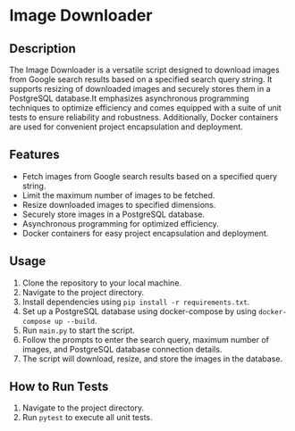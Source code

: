 # Image Downloader

## Description
The Image Downloader is a versatile script designed to download images from Google search results based on a specified search query string. It supports resizing of downloaded images and securely stores them in a PostgreSQL database.It emphasizes asynchronous programming techniques to optimize efficiency and comes equipped with a suite of unit tests to ensure reliability and robustness. Additionally, Docker containers are used for convenient project encapsulation and deployment.

## Features
- Fetch images from Google search results based on a specified query string.
- Limit the maximum number of images to be fetched.
- Resize downloaded images to specified dimensions.
- Securely store images in a PostgreSQL database.
- Asynchronous programming for optimized efficiency.
- Docker containers for easy project encapsulation and deployment.

## Usage
1. Clone the repository to your local machine.
2. Navigate to the project directory.
3. Install dependencies using `pip install -r requirements.txt`.
4. Set up a PostgreSQL database using docker-compose by using `docker-compose up --build`.
5. Run `main.py` to start the script.
6. Follow the prompts to enter the search query, maximum number of images, and PostgreSQL database connection details.
7. The script will download, resize, and store the images in the database.

## How to Run Tests
1. Navigate to the project directory.
2. Run `pytest` to execute all unit tests.


